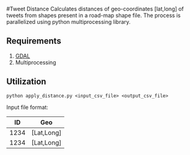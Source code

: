 #Tweet Distance
Calculates distances of geo-coordinates [lat,long] of tweets from shapes present in a road-map shape file. The process is parallelized using python multiprocessing library. 

## Requirements
1. [GDAL](https://pypi.python.org/pypi/GDAL/)
2. Multiprocessing

## Utilization

```
python apply_distance.py <input_csv_file> <output_csv_file>
```

Input file format:

| ID | Geo |
| -- | --- |
| 1234 | [Lat,Long] |
| 1234 | [Lat,Long] |